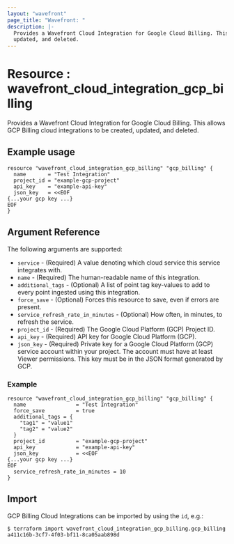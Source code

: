 ```yaml
---
layout: "wavefront"
page_title: "Wavefront: "
description: |-
  Provides a Wavefront Cloud Integration for Google Cloud Billing. This allows GCP Billing cloud integrations to be created,
  updated, and deleted.
---
```


# Resource : wavefront_cloud_integration_gcp_billing

Provides a Wavefront Cloud Integration for Google Cloud Billing. This allows GCP Billing cloud integrations to be created,
updated, and deleted.

## Example usage

```hcl
resource "wavefront_cloud_integration_gcp_billing" "gcp_billing" {
  name       = "Test Integration"
  project_id = "example-gcp-project"
  api_key    = "example-api-key"
  json_key   = <<EOF
{...your gcp key ...}
EOF
}
```

## Argument Reference

The following arguments are supported:

* `service` - (Required) A value denoting which cloud service this service integrates with.
* `name` - (Required) The human-readable name of this integration.
* `additional_tags` - (Optional) A list of point tag key-values to add to every point ingested using this integration.
* `force_save` - (Optional) Forces this resource to save, even if errors are present.
* `service_refresh_rate_in_minutes` - (Optional) How often, in minutes, to refresh the service.
* `project_id` - (Required) The Google Cloud Platform (GCP) Project ID.
* `api_key` - (Required) API key for Google Cloud Platform (GCP).
* `json_key` - (Required) Private key for a Google Cloud Platform (GCP) service account within your project.
The account must have at least Viewer permissions. This key must be in the JSON format generated by GCP.

### Example

```hcl
resource "wavefront_cloud_integration_gcp_billing" "gcp_billing" {
  name                = "Test Integration"
  force_save          = true
  additional_tags = {
    "tag1" = "value1"
    "tag2" = "value2"
  }
  project_id          = "example-gcp-project"
  api_key             = "example-api-key"
  json_key            = <<EOF
{...your gcp key ...}
EOF
  service_refresh_rate_in_minutes = 10
}
```

## Import

GCP Billing Cloud Integrations can be imported by using the `id`, e.g.:

```
$ terraform import wavefront_cloud_integration_gcp_billing.gcp_billing a411c16b-3cf7-4f03-bf11-8ca05aab898d
```